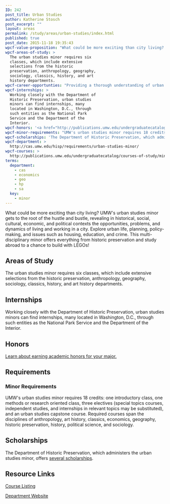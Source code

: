 ```yaml
---
ID: 242
post_title: Urban Studies
author: Katherine Stosch
post_excerpt: ""
layout: areas
permalink: /study/areas/urban-studies/index.html
published: true
post_date: 2015-11-18 19:35:43
wpcf-value-proposition: "What could be more exciting than city living? UMW's urban studies minor gets to the root of the hustle and bustle, revealing in historical, social, cultural, economic, and political contexts the opportunities, problems, and dynamics of living and working in a city. Explore urban life, planning, policy-making, and issues such as housing, education, and crime. This multi-disciplinary minor offers everything from historic preservation and study abroad to a chance to build with LEGOs!"
wpcf-areas-of-study: >
  The urban studies minor requires six
  classes, which include extensive
  selections from the historic
  preservation, anthropology, geography,
  sociology, classics, history, and art
  history departments.
wpcf-career-opportunties: "Providing a thorough understanding of urban communities and problem-solving, along with a background in sociology, economics, historic preservation, and more, UMW's minor in urban studies will help prepare you to make a difference in the world around you in such fields as planning, community organization, public administration, housing, and economic development. A degree in urban studies is also good preparation for graduate work in education, law, business, and more."
wpcf-internships: >
  Working closely with the Department of
  Historic Preservation, urban studies
  minors can find internships, many
  located in Washington, D.C., through
  such entities as the National Park
  Service and the Department of the
  Interior.
wpcf-honors: '<a href="http://publications.umw.edu/undergraduatecatalog/academic_policies/honors/">Learn about earning academic honors for your major.</a>'
wpcf-minor-requirements: "UMW's urban studies minor requires 18 credits: one introductory class, one methods or research oriented class, three electives (special topics courses, independent studies, and internships in relevant topics may be substituted), and an urban studies capstone course. Required courses span the disciplines of anthropology, art history, classics, economics, geography, historic preservation, history, political science, and sociology."
wpcf-scholarships: 'The Department of Historic Preservation, which administers the urban studies minor, offers <a href="http://cas.umw.edu/hisp/scholarships/">several scholarships</a>.'
wpcf-department: >
  http://cas.umw.edu/hisp/requirements/urban-studies-minor/
wpcf-courses: >
  http://publications.umw.edu/undergraduatecatalog/courses-of-study/minors/urbn/
terms:
  department:
    - cas
    - economics
    - geo
    - hp
    - sa
  key:
    - minor
---
```


<!-- Types Custom Fields: -->

<!-- value-proposition -->
What could be more exciting than city living? UMW's urban studies minor gets to the root of the hustle and bustle, revealing in historical, social, cultural, economic, and political contexts the opportunities, problems, and dynamics of living and working in a city. Explore urban life, planning, policy-making, and issues such as housing, education, and crime. This multi-disciplinary minor offers everything from historic preservation and study abroad to a chance to build with LEGOs!
<!-- End value-proposition -->

<!-- areas-of-study -->
## Areas of Study
The urban studies minor requires six classes, which include extensive selections from the historic preservation, anthropology, geography, sociology, classics, history, and art history departments.
<!-- End areas-of-study -->

<!-- internships -->
## Internships
Working closely with the Department of Historic Preservation, urban studies minors can find internships, many located in Washington, D.C., through such entities as the National Park Service and the Department of the Interior.
<!-- End internships -->

<!-- honors -->
## Honors
[Learn about earning academic honors for your major.](http://publications.umw.edu/undergraduatecatalog/academic_policies/honors/)
<!-- End honors -->

<!-- requirements -->
## Requirements

<!-- minor-requirements -->
### Minor Requirements
UMW's urban studies minor requires 18 credits: one introductory class, one methods or research oriented class, three electives (special topics courses, independent studies, and internships in relevant topics may be substituted), and an urban studies capstone course. Required courses span the disciplines of anthropology, art history, classics, economics, geography, historic preservation, history, political science, and sociology.
<!-- End minor-requirements -->

<!-- End requirements -->

<!-- scholarships -->
## Scholarships
The Department of Historic Preservation, which administers the urban studies minor, offers [several scholarships](http://cas.umw.edu/hisp/scholarships/).
<!-- End scholarships -->

<!-- resource-links -->
## Resource Links

<!-- courses -->
[Course Listing](http://publications.umw.edu/undergraduatecatalog/courses-of-study/minors/urbn/)

<!-- End courses -->


<!-- department -->
[Department Website](http://cas.umw.edu/hisp/requirements/urban-studies-minor/)

<!-- End department -->

<!-- End resource-links -->

<!-- End Types Custom Fields -->